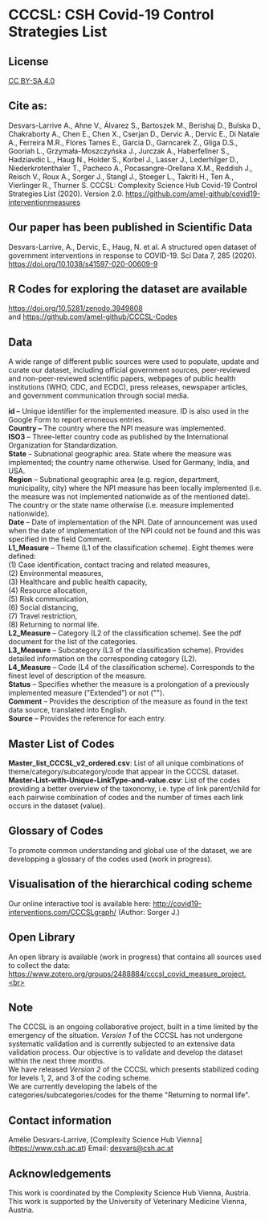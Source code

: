 # CCCSL: CSH Covid-19 Control Strategies List

## License
[CC BY-SA 4.0](https://creativecommons.org/licenses/by-sa/4.0/deed.en)

## Cite as:
Desvars-Larrive A., Ahne V., Álvarez S., Bartoszek M., Berishaj D., Bulska D., Chakraborty A., Chen E., Chen X., Cserjan D., Dervic A., Dervic E., Di Natale A., Ferreira M.R., Flores Tames E., Garcia D., Garncarek Z., Gliga D.S., Gooriah L., Grzymała-Moszczyńska J., Jurczak A., Haberfellner S., Hadziavdic L., Haug N., Holder S., Korbel J., Lasser J., Lederhilger D., Niederkrotenthaler T., Pacheco A., Pocasangre-Orellana X.M., Reddish J., Reisch V., Roux A., Sorger J., Stangl J., Stoeger L., Takriti H., Ten A., Vierlinger R., Thurner S. CCCSL: Complexity Science Hub Covid-19 Control Strategies List (2020). Version 2.0. https://github.com/amel-github/covid19-interventionmeasures

## Our paper has been published in Scientific Data
Desvars-Larrive, A., Dervic, E., Haug, N. et al. A structured open dataset of government interventions in response to COVID-19. Sci Data 7, 285 (2020). https://doi.org/10.1038/s41597-020-00609-9

## R Codes for exploring the dataset are available
https://doi.org/10.5281/zenodo.3949808  
and
https://github.com/amel-github/CCCSL-Codes

## Data
A wide range of different public sources were used to populate, update and curate our dataset, including official government sources, peer-reviewed and non-peer-reviewed scientific papers, webpages of public health institutions (WHO, CDC, and ECDC), press releases, newspaper articles, and government communication through social media. 

**id –** Unique identifier for the implemented measure. ID is also used in the Google Form to report erroneous entries.<br>
**Country –** The country where the NPI measure was implemented.<br>
**ISO3** – Three-letter country code as published by the International Organization for Standardization.<br>
**State** – Subnational geographic area. State where the measure was implemented; the country name otherwise. Used for Germany, India, and USA.<br>
**Region** – Subnational geographic area (e.g. region, department, municipality, city) where the NPI measure has been locally implemented (i.e. the measure was not implemented nationwide as of the mentioned date). The country or the state name otherwise (i.e. measure implemented nationwide).<br>
**Date** – Date of implementation of the NPI. Date of announcement was used when the date of implementation of the NPI could not be found and this was specified in the field Comment.<br>
**L1_Measure** – Theme (L1 of the classification scheme). Eight themes were defined:<br>
(1) Case identification, contact tracing and related measures,<br>
(2) Environmental measures,<br>
(3) Healthcare and public health capacity,<br>
(4) Resource allocation,<br>
(5) Risk communication,<br>
(6) Social distancing,<br>
(7) Travel restriction,<br>
(8) Returning to normal life.<br>
**L2_Measure** – Category (L2 of the classification scheme). See the pdf document for the list of the categories.<br>
**L3_Measure** – Subcategory (L3 of the classification scheme). Provides detailed information on the corresponding category (L2).<br>
**L4_Measure** – Code (L4 of the classification scheme). Corresponds to the finest level of description of the measure.<br>
**Status** – Specifies whether the measure is a prolongation of a previously implemented measure ("Extended") or not ("").<br>
**Comment** – Provides the description of the measure as found in the text data source, translated into English.<br>
**Source** – Provides the reference for each entry.<br>

## Master List of Codes
**Master_list_CCCSL_v2_ordered.csv**: List of all unique combinations of theme/category/subcategory/code that appear in the CCCSL dataset.<br>
**Master-List-with-Unique-LinkType-and-value.csv**: List of the codes providing a better overview of the taxonomy, i.e. type of link parent/child for each pairwise combination of codes and the number of times each link occurs in the dataset (value).

## Glossary of Codes
To promote common understanding and global use of the dataset, we are developping a glossary of the codes used (work in progress).

## Visualisation of the hierarchical coding scheme
Our online interactive tool is available here: http://covid19-interventions.com/CCCSLgraph/ (Author: Sorger J.)

## Open Library
An open library is available (work in progress) that contains all sources used to collect the data: https://www.zotero.org/groups/2488884/cccsl_covid_measure_project.<br>

## Note
The CCCSL is an ongoing collaborative project, built in a time limited by the emergency of the situation. *Version 1* of the CCCSL has not undergone systematic validation and is currently subjected to an extensive data validation process. Our objective is to validate and develop the dataset within the next three months.<br>
We have released *Version 2* of the CCCSL which presents stabilized coding for levels 1, 2, and 3 of the coding scheme.<br>
We are currently developing the labels of the categories/subcategories/codes for the theme "Returning to normal life".

## Contact information
Amélie Desvars-Larrive, [Complexity Science Hub Vienna] (https://www.csh.ac.at)
Email: desvars@csh.ac.at

## Acknowledgements
This work is coordinated by the Complexity Science Hub Vienna, Austria.<br>
This work is supported by the University of Veterinary Medicine Vienna, Austria.

